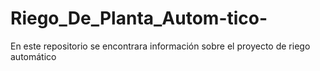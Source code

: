 # Riego_De_Planta_Autom-tico-
En este repositorio se encontrara información sobre el proyecto de riego automático
